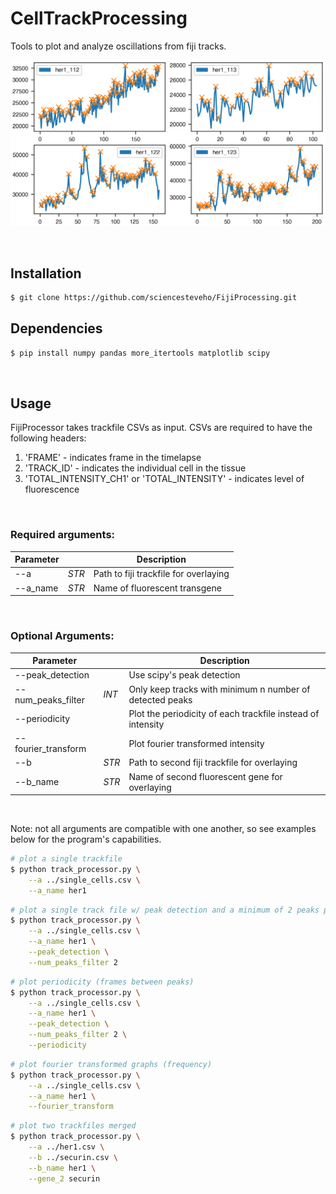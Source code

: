 # CellTrackProcessing
Tools to plot and analyze oscillations from fiji tracks.
&nbsp;
<div align="center">
    <img src='images/plot_example.png'>
</div>

&nbsp;

## Installation

```sh
$ git clone https://github.com/sciencesteveho/FijiProcessing.git
```

## Dependencies

```sh
$ pip install numpy pandas more_itertools matplotlib scipy
```

&nbsp;

## Usage
FijiProcessor takes trackfile CSVs as input. CSVs are required to have the following headers:
1. 'FRAME' - indicates frame in the timelapse
2. 'TRACK_ID' - indicates the individual cell in the tissue
3. 'TOTAL_INTENSITY_CH1' or 'TOTAL_INTENSITY' - indicates level of fluorescence

&nbsp;

### Required arguments:
| Parameter     |       | Description                           |
|---------------|-------|---------------------------------------|
| --a | _STR_ | Path to fiji trackfile for overlaying |
| --a_name      | _STR_ | Name of fluorescent transgene         |

&nbsp;

### Optional Arguments:
| Parameter           |       | Description                                                 |
|---------------------|-------|-------------------------------------------------------------|
| --peak_detection    |       | Use scipy's peak detection                                  |
| --num_peaks_filter  | _INT_ | Only keep tracks with minimum n number of detected peaks    |
| --periodicity       |       | Plot the periodicity of each trackfile instead of intensity |
| --fourier_transform |       | Plot fourier transformed intensity                          |
| --b       | _STR_ | Path to second fiji trackfile for overlaying                |
| --b_name            | _STR_ | Name of second fluorescent gene for overlaying              |

&nbsp;

Note: not all arguments are compatible with one another, so see examples below for the program's capabilities.
```sh
# plot a single trackfile
$ python track_processor.py \
    --a ../single_cells.csv \
    --a_name her1 
```

```sh
# plot a single track file w/ peak detection and a minimum of 2 peaks per dataset
$ python track_processor.py \
    --a ../single_cells.csv \
    --a_name her1 \
    --peak_detection \
    --num_peaks_filter 2
```

```sh
# plot periodicity (frames between peaks)
$ python track_processor.py \
    --a ../single_cells.csv \
    --a_name her1 \
    --peak_detection \
    --num_peaks_filter 2 \
    --periodicity
```

```sh
# plot fourier transformed graphs (frequency)
$ python track_processor.py \
    --a ../single_cells.csv \
    --a_name her1 \
    --fourier_transform
```

```sh
# plot two trackfiles merged
$ python track_processor.py \
    --a ../her1.csv \
    --b ../securin.csv \
    --b_name her1 \
    --gene_2 securin 
```





